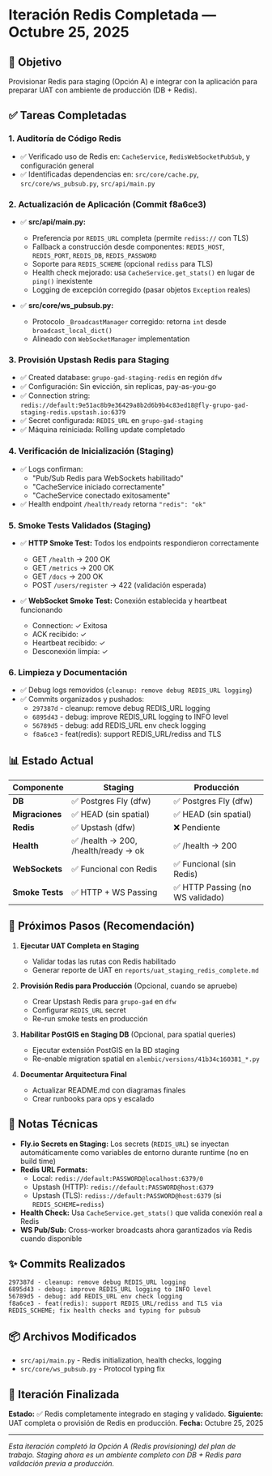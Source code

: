 # Iteración Redis Completada — Octubre 25, 2025

## 🎯 Objetivo
Provisionar Redis para staging (Opción A) e integrar con la aplicación para preparar UAT con ambiente de producción (DB + Redis).

## ✅ Tareas Completadas

### 1. **Auditoría de Código Redis**
   - ✅ Verificado uso de Redis en: `CacheService`, `RedisWebSocketPubSub`, y configuración general
   - ✅ Identificadas dependencias en: `src/core/cache.py`, `src/core/ws_pubsub.py`, `src/api/main.py`

### 2. **Actualización de Aplicación (Commit f8a6ce3)**
   - ✅ **src/api/main.py:**
     - Preferencia por `REDIS_URL` completa (permite `rediss://` con TLS)
     - Fallback a construcción desde componentes: `REDIS_HOST`, `REDIS_PORT`, `REDIS_DB`, `REDIS_PASSWORD`
     - Soporte para `REDIS_SCHEME` (opcional `rediss` para TLS)
     - Health check mejorado: usa `CacheService.get_stats()` en lugar de `ping()` inexistente
     - Logging de excepción corregido (pasar objetos `Exception` reales)

   - ✅ **src/core/ws_pubsub.py:**
     - Protocolo `_BroadcastManager` corregido: retorna `int` desde `broadcast_local_dict()`
     - Alineado con `WebSocketManager` implementation

### 3. **Provisión Upstash Redis para Staging**
   - ✅ Created database: `grupo-gad-staging-redis` en región `dfw`
   - ✅ Configuración: Sin evicción, sin replicas, pay-as-you-go
   - ✅ Connection string: `redis://default:9e51ac8b9e36429a8b2d6b9b4c83ed18@fly-grupo-gad-staging-redis.upstash.io:6379`
   - ✅ Secret configurada: `REDIS_URL` en `grupo-gad-staging`
   - ✅ Máquina reiniciada: Rolling update completado

### 4. **Verificación de Inicialización (Staging)**
   - ✅ Logs confirman:
     - "Pub/Sub Redis para WebSockets habilitado"
     - "CacheService iniciado correctamente"
     - "CacheService conectado exitosamente"
   - ✅ Health endpoint `/health/ready` retorna `"redis": "ok"`

### 5. **Smoke Tests Validados (Staging)**
   - ✅ **HTTP Smoke Test:** Todos los endpoints respondieron correctamente
     - GET `/health` → 200 OK
     - GET `/metrics` → 200 OK
     - GET `/docs` → 200 OK
     - POST `/users/register` → 422 (validación esperada)

   - ✅ **WebSocket Smoke Test:** Conexión establecida y heartbeat funcionando
     - Connection: ✓ Exitosa
     - ACK recibido: ✓
     - Heartbeat recibido: ✓
     - Desconexión limpia: ✓

### 6. **Limpieza y Documentación**
   - ✅ Debug logs removidos (`cleanup: remove debug REDIS_URL logging`)
   - ✅ Commits organizados y pushados:
     - `297387d` - cleanup: remove debug REDIS_URL logging
     - `6895d43` - debug: improve REDIS_URL logging to INFO level
     - `56789d5` - debug: add REDIS_URL env check logging
     - `f8a6ce3` - feat(redis): support REDIS_URL/rediss and TLS

## 📊 Estado Actual

| Componente | Staging | Producción |
|-----------|---------|-----------|
| **DB** | ✅ Postgres Fly (dfw) | ✅ Postgres Fly (dfw) |
| **Migraciones** | ✅ HEAD (sin spatial) | ✅ HEAD (sin spatial) |
| **Redis** | ✅ Upstash (dfw) | ❌ Pendiente |
| **Health** | ✅ /health → 200, /health/ready → ok | ✅ /health → 200 |
| **WebSockets** | ✅ Funcional con Redis | ✅ Funcional (sin Redis) |
| **Smoke Tests** | ✅ HTTP + WS Passing | ✅ HTTP Passing (no WS validado) |

## 🔄 Próximos Pasos (Recomendación)

1. **Ejecutar UAT Completa en Staging**
   - Validar todas las rutas con Redis habilitado
   - Generar reporte de UAT en `reports/uat_staging_redis_complete.md`

2. **Provisión Redis para Producción** (Opcional, cuando se apruebe)
   - Crear Upstash Redis para `grupo-gad` en `dfw`
   - Configurar `REDIS_URL` secret
   - Re-run smoke tests en producción

3. **Habilitar PostGIS en Staging DB** (Opcional, para spatial queries)
   - Ejecutar extensión PostGIS en la BD staging
   - Re-enable migration spatial en `alembic/versions/41b34c160381_*.py`

4. **Documentar Arquitectura Final**
   - Actualizar README.md con diagramas finales
   - Crear runbooks para ops y escalado

## 📝 Notas Técnicas

- **Fly.io Secrets en Staging:** Los secrets (`REDIS_URL`) se inyectan automáticamente como variables de entorno durante runtime (no en build time)
- **Redis URL Formats:**
  - Local: `redis://default:PASSWORD@localhost:6379/0`
  - Upstash (HTTP): `redis://default:PASSWORD@host:6379`
  - Upstash (TLS): `rediss://default:PASSWORD@host:6379` (si `REDIS_SCHEME=rediss`)
- **Health Check:** Usa `CacheService.get_stats()` que valida conexión real a Redis
- **WS Pub/Sub:** Cross-worker broadcasts ahora garantizados vía Redis cuando disponible

## ✨ Commits Realizados

```
297387d - cleanup: remove debug REDIS_URL logging
6895d43 - debug: improve REDIS_URL logging to INFO level
56789d5 - debug: add REDIS_URL env check logging
f8a6ce3 - feat(redis): support REDIS_URL/rediss and TLS via REDIS_SCHEME; fix health checks and typing for pubsub
```

## 📦 Archivos Modificados

- `src/api/main.py` - Redis initialization, health checks, logging
- `src/core/ws_pubsub.py` - Protocol typing fix

## 🎉 Iteración Finalizada

**Estado:** ✅ Redis completamente integrado en staging y validado.
**Siguiente:** UAT completa o provisión de Redis en producción.
**Fecha:** Octubre 25, 2025

---
*Esta iteración completó la Opción A (Redis provisioning) del plan de trabajo. Staging ahora es un ambiente completo con DB + Redis para validación previa a producción.*
